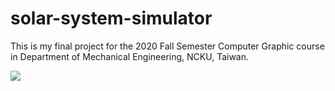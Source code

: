 # solar-system-simulator
This is my final project for the 2020 Fall Semester Computer Graphic course in Department of Mechanical Engineering, NCKU, Taiwan.

![](https://media.tenor.com/dAzdWjlQyDMAAAAd/galaxy-solar-system.gif)
